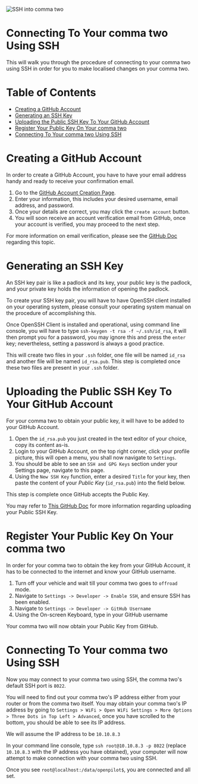 ![SSH into comma two](https://user-images.githubusercontent.com/37757984/82586797-0496cc00-9b4d-11ea-9e98-48d193cf38ff.jpg)
# Connecting To Your comma two Using SSH
This will walk you through the procedure of connecting to your comma two using SSH in order for you to make localised changes on your comma two.

Table of Contents
=================

* [Creating a GitHub Account](#create-github-account)
* [Generating an SSH Key](#generate-ssh-key)
* [Uploading the Public SSH Key To Your GitHub Account](#upload-public-key)
* [Register Your Public Key On Your comma two](#register-key-on-c2)
* [Connecting To Your comma two Using SSH](#connection)

# Creating a GitHub Account<a name="create-github-account" />
In order to create a GitHub Account, you have to have your email address handy and ready to receive your confirmation email.
1. Go to the [GitHub Account Creation Page](https://github.com/join).
2. Enter your information, this includes your desired username, email address, and password.
3. Once your details are correct, you may click the `create account` button.
4. You will soon receive an account verification email from GitHub, once your account is verified, you may proceed to the next step.

For more information on email verification, please see the [GitHub Doc](https://docs.github.com/en/github/getting-started-with-github/verifying-your-email-address) regarding this topic.

# Generating an SSH Key<a name="generate-ssh-key" />
An SSH key pair is like a padlock and its key, your public key is the padlock, and your private key holds the information of opening the padlock.

To create your SSH key pair, you will have to have OpenSSH client installed on your operating system, please consult your operating system manual on the procedure of accomplishing this.

Once OpenSSH Client is installed and operational, using command line console, you will have to type `ssh-keygen -t rsa -f ~/.ssh/id_rsa`, it will then prompt you for a password, you may ignore this and press the `enter` key; nevertheless, setting a password is always a good practice.

This will create two files in your `.ssh` folder, one file will be named `id_rsa` and another file will be named `id_rsa.pub`. This step is completed once these two files are present in your `.ssh` folder.

# Uploading the Public SSH Key To Your GitHub Account<a name="upload-public-key" />
For your comma two to obtain your public key, it will have to be added to your GitHub Account.

1. Open the `id_rsa.pub` you just created in the text editor of your choice, copy its content as-is.
2. Login to your GitHub Account, on the top right corner, click your profile picture, this will open a menu, you shall now navigate to `Settings`.
3. You should be able to see an `SSH and GPG Keys` section under your Settings page, navigate to this page.
4. Using the `New SSH Key` function, enter a desired `Title` for your key, then paste the content of your *Public Key* (`id_rsa.pub`) into the field below.

This step is complete once GitHub accepts the Public Key.

You may refer to [This GitHub Doc](https://docs.github.com/en/github/authenticating-to-github/adding-a-new-ssh-key-to-your-github-account) for more information regarding uploading your Public SSH Key.

# Register Your Public Key On Your comma two<a name="register-key-on-c2" />
In order for your comma two to obtain the key from your GitHub Account, it has to be connected to the internet and know your GitHub username.

1. Turn off your vehicle and wait till your comma two goes to `offroad` mode.
2. Navigate to `Settings -> Developer -> Enable SSH`, and ensure SSH has been enabled.
3. Navigate to `Settings -> Developer -> GitHub Username`
4. Using the On-screen Keyboard, type in your GitHub username

Your comma two will now obtain your Public Key from GitHub.

# Connecting To Your comma two Using SSH<a name="connection" />
Now you may connect to your comma two using SSH, the comma two's default SSH port is `8022`.

You will need to find out your comma two's IP address either from your router or from the comma two itself. You may obtain your comma two's IP address by going to `Settings > WiFi > Open WiFi Settings > More Options > Three Dots in Top Left > Advanced`, once you have scrolled to the bottom, you should be able to see its IP address.

We will assume the IP address to be `10.10.8.3`

In your command line console, type `ssh root@10.10.8.3 -p 8022` (replace `10.10.8.3` with the IP address you have obtained), your computer will now attempt to make connection with your comma two using SSH.

Once you see `root@localhost:/data/openpilot$`, you are connected and all set.
